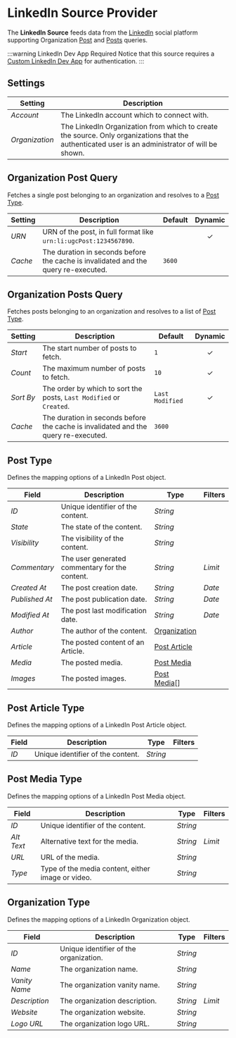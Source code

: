 # LinkedIn Source Provider

<div class="tm-resource-icon">
    <!--@include: ../assets/provider-linkedin.svg-->
</div>

The **LinkedIn Source** feeds data from the [LinkedIn](https://linkedin.com/) social platform supporting Organization [Post](#organization-post-query) and [Posts](#organization-posts-query) queries.

:::warning LinkedIn Dev App Required
Notice that this source requires a [Custom LinkedIn Dev App](../../../auths/custom-linkedin-dev-app) for authentication.
:::

## Settings

<!--@include: ./_partials/common-provider-settings.md-->

| Setting | Description |
| --- | --- |
| *Account* | The LinkedIn account which to connect with. |
| *Organization* | The LinkedIn Organization from which to create the source. Only organizations that the authenticated user is an administrator of will be shown. |

## Organization Post Query

Fetches a single post belonging to an organization and resolves to a [Post Type](#post-type).

| Setting | Description | Default | Dynamic |
| --- | --- | --- | :---: |
| *URN* | URN of the post, in full format like `urn:li:ugcPost:1234567890`. | | &#x2713; |
| *Cache* | The duration in seconds before the cache is invalidated and the query re-executed. | `3600` |

## Organization Posts Query

Fetches posts belonging to an organization and resolves to a list of [Post Type](#post-type).

| Setting | Description | Default | Dynamic |
| --- | --- | --- | :---: |
| *Start* | The start number of posts to fetch. | `1` | &#x2713; |
| *Count* | The maximum number of posts to fetch. | `10` | &#x2713; |
| *Sort By* | The order by which to sort the posts, `Last Modified` or `Created`. | `Last Modified` | &#x2713; |
| *Cache* | The duration in seconds before the cache is invalidated and the query re-executed. | `3600` |

## Post Type

Defines the mapping options of a LinkedIn Post object.

| Field | Description | Type | Filters |
| --- | --- | --- | --- |
| *ID* | Unique identifier of the content. | *String* |
| *State* | The state of the content. | *String* |
| *Visibility* | The visibility of the content. | *String* |
| *Commentary* | The user generated commentary for the content. | *String* | *Limit* |
| *Created At* | The post creation date. | *String* | *Date* |
| *Published At* | The post publication date. | *String* | *Date* |
| *Modified At* | The post last modification date. | *String* | *Date* |
| *Author* | The author of the content. | [Organization](#organization-type) |
| *Article* | The posted content of an Article. | [Post Article](#post-article-type) |
| *Media* | The posted media. | [Post Media](#post-media-type) |
| *Images* | The posted images. | [Post Media](#post-media-type)[] |

## Post Article Type

Defines the mapping options of a LinkedIn Post Article object.

| Field | Description | Type | Filters |
| --- | --- | --- | --- |
| *ID* | Unique identifier of the content. | *String* |

## Post Media Type

Defines the mapping options of a LinkedIn Post Media object.

| Field | Description | Type | Filters |
| --- | --- | --- | --- |
| *ID* | Unique identifier of the content. | *String* |
| *Alt Text* | Alternative text for the media. | *String* | *Limit* |
| *URL* | URL of the media. | *String* |
| *Type* | Type of the media content, either image or video. | *String* |

## Organization Type

Defines the mapping options of a LinkedIn Organization object.

| Field | Description | Type | Filters |
| --- | --- | --- | --- |
| *ID* | Unique identifier of the organization. | *String* |
| *Name* | The organization name. | *String* |
| *Vanity Name* | The organization vanity name. | *String* |
| *Description* | The organization description. | *String* | *Limit* |
| *Website* | The organization website. | *String* |
| *Logo URL* | The organization logo URL. | *String* |
